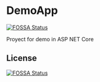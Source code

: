 # DemoApp
[![FOSSA Status](https://app.fossa.com/api/projects/git%2Bgithub.com%2Fgapalmas%2FDemoApp.svg?type=shield)](https://app.fossa.com/projects/git%2Bgithub.com%2Fgapalmas%2FDemoApp?ref=badge_shield)

Proyect for demo in ASP NET Core


## License
[![FOSSA Status](https://app.fossa.com/api/projects/git%2Bgithub.com%2Fgapalmas%2FDemoApp.svg?type=large)](https://app.fossa.com/projects/git%2Bgithub.com%2Fgapalmas%2FDemoApp?ref=badge_large)